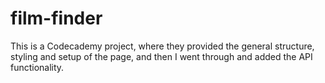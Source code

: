 # film-finder

This is a Codecademy project, where they provided the general structure, styling and setup of the page, and then I went through and added the API functionality.
